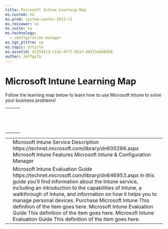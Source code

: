 ```yaml
---
title: Microsoft Intune Learning Map
ms.custom: na
ms.prod: system-center-2012-r2
ms.reviewer: na
ms.suite: na
ms.technology: 
  - configuration-manager
ms.tgt_pltfrm: na
ms.topic: article
ms.assetid: 472543c3-c13e-4777-85a7-66173a6683b0
author: Jeffgilb
---
```

# Microsoft Intune Learning Map
<?xml version="1.0" encoding="utf-8"?>
<developerConceptualDocument xmlns="http://ddue.schemas.microsoft.com/authoring/2003/5" xmlns:xlink="http://www.w3.org/1999/xlink" xmlns:xsi="http://www.w3.org/2001/XMLSchema-instance" xsi:schemaLocation="http://ddue.schemas.microsoft.com/authoring/2003/5 http://clixdevr3.blob.core.windows.net/ddueschema/developer.xsd">
  <introduction>
    <para>Follow the learning map below to learn how to use Microsoft Intune to solve your business problems!</para>
    <table xmlns:caps="http://schemas.microsoft.com/build/caps/2013/11">
      <tbody>
        <tr>
          <TD>
            <para />
          </TD>
          <TD>
            <mediaLink>
              <image xlink:href="1a0d404f-6083-418e-9e30-e672d33e20c6" />
            </mediaLink>
          </TD>
          <TD>
            <para />
          </TD>
        </tr>
        <tr>
          <TD>
            <para />
          </TD>
          <TD>
            <mediaLink>
              <image xlink:href="e5d77ff8-3972-4d0c-af54-b4fae78a287c" />
            </mediaLink>
          </TD>
          <TD>
            <para />
          </TD>
        </tr>
        <tr>
          <TD>
            <para />
          </TD>
          <TD rowspan="3">
            <mediaLink>
              <image xlink:href="d30915ca-d3ff-4778-91b3-297f697eace5" />
            </mediaLink>
          </TD>
          <TD>
            <mediaLink>
              <image xlink:href="f1b3b05c-8c4c-4e96-bdbe-80ef9529ae76" />
            </mediaLink>
          </TD>
        </tr>
        <tr>
          <TD>
            <para />
          </TD>
          <TD>
            <mediaLink>
              <image xlink:href="3f710ddb-8226-40c9-b406-3feb673ef476" />
            </mediaLink>
          </TD>
        </tr>
        <tr>
          <TD>
            <para />
          </TD>
          <TD>
            <mediaLink>
              <image xlink:href="4a47e9a7-68a7-4711-afdf-7ae9bc32d5c6" />
            </mediaLink>
          </TD>
        </tr>
        <tr>
          <TD />
          <TD>
            <mediaLink>
              <image xlink:href="e5d77ff8-3972-4d0c-af54-b4fae78a287c" />
            </mediaLink>
          </TD>
          <TD />
        </tr>
        <tr>
          <TD>
            <mediaLink>
              <image xlink:href="75193167-26f3-4c83-be6c-c3051bc5d01e" />
            </mediaLink>
          </TD>
          <TD rowspan="2">
            <mediaLink>
              <image xlink:href="fe12dc6c-3d70-4a6e-8cca-0ae4037ac5cc" />
            </mediaLink>
          </TD>
          <TD>
            <mediaLink>
              <image xlink:href="75193167-26f3-4c83-be6c-c3051bc5d01e" />
            </mediaLink>
          </TD>
        </tr>
        <tr>
          <TD>
            <mediaLink>
              <image xlink:href="7b3ac73a-674c-4573-be14-fccc938c9bf4" />
            </mediaLink>
          </TD>
          <TD>
            <mediaLink>
              <image xlink:href="7b3ac73a-674c-4573-be14-fccc938c9bf4" />
            </mediaLink>
          </TD>
        </tr>
        <tr>
          <TD>
            <para />
          </TD>
          <TD>
            <mediaLink>
              <image xlink:href="e5d77ff8-3972-4d0c-af54-b4fae78a287c" />
            </mediaLink>
          </TD>
          <TD>
            <para />
          </TD>
        </tr>
        <tr>
          <TD>
            <mediaLink>
              <image xlink:href="d30915ca-d3ff-4778-91b3-297f697eace5" />
            </mediaLink>
          </TD>
          <TD>
            <mediaLink>
              <image xlink:href="d30915ca-d3ff-4778-91b3-297f697eace5" />
            </mediaLink>
          </TD>
          <TD>
            <mediaLink>
              <image xlink:href="d30915ca-d3ff-4778-91b3-297f697eace5" />
            </mediaLink>
          </TD>
        </tr>
        <tr>
          <TD>
            <mediaLink>
              <image xlink:href="4a47e9a7-68a7-4711-afdf-7ae9bc32d5c6" />
            </mediaLink>
          </TD>
          <TD>
            <mediaLink>
              <image xlink:href="4a47e9a7-68a7-4711-afdf-7ae9bc32d5c6" />
            </mediaLink>
          </TD>
          <TD>
            <mediaLink>
              <image xlink:href="4a47e9a7-68a7-4711-afdf-7ae9bc32d5c6" />
            </mediaLink>
          </TD>
        </tr>
        <tr>
          <TD>
            <mediaLink>
              <image xlink:href="4a47e9a7-68a7-4711-afdf-7ae9bc32d5c6" />
            </mediaLink>
          </TD>
          <TD>
            <mediaLink>
              <image xlink:href="4a47e9a7-68a7-4711-afdf-7ae9bc32d5c6" />
            </mediaLink>
          </TD>
          <TD>
            <mediaLink>
              <image xlink:href="4a47e9a7-68a7-4711-afdf-7ae9bc32d5c6" />
            </mediaLink>
          </TD>
        </tr>
        <tr>
          <TD>
            <mediaLink>
              <image xlink:href="4a47e9a7-68a7-4711-afdf-7ae9bc32d5c6" />
            </mediaLink>
          </TD>
          <TD>
            <para />
          </TD>
          <TD>
            <para />
          </TD>
        </tr>
      </tbody>
    </table>
  </introduction>
  <section>
    <title>Less Visual Version</title>
    <content>
      <para />
      <table xmlns:caps="http://schemas.microsoft.com/build/caps/2013/11">
        <tbody>
          <tr>
            <TD>
              <mediaLink>
                <image xlink:href="d30915ca-d3ff-4778-91b3-297f697eace5" />
              </mediaLink>
            </TD>
            <TD>
              <para>
                <externalLink>
                  <linkText>Microsoft Intune Service Description</linkText>
                  <linkUri>https://technet.microsoft.com/library/dn600286.aspx</linkUri>
                </externalLink>
              </para>
              <para>Microsoft Intune Features</para>
              <para>Microsoft Intune &amp; Configuration Manager</para>
            </TD>
          </tr>
          <tr>
            <TD>
              <mediaLink>
                <image xlink:href="fe12dc6c-3d70-4a6e-8cca-0ae4037ac5cc" />
              </mediaLink>
            </TD>
            <TD>
              <definitionTable>
                <definedTerm>
                  <embeddedLabel>
                    <externalLink>
                      <linkText>Microsoft Intune Evaluation Guide</linkText>
                      <linkUri>https://technet.microsoft.com/library/dn646953.aspx</linkUri>
                    </externalLink>
                  </embeddedLabel>
                </definedTerm>
                <definition>
                  <para>In this guide you’ll find information about the Intune service, including an introduction to the capabilities of Intune, a walkthrough of Intune, and information on how it helps you to manage personal devices.</para>
                </definition>
                <definedTerm>
                  <embeddedLabel>Purchase Microsoft Intune</embeddedLabel>
                </definedTerm>
                <definition>
                  <para>This definition of the item goes here.</para>
                </definition>
                <definedTerm>
                  <embeddedLabel>Microsoft Intune Evaluation Guide</embeddedLabel>
                </definedTerm>
                <definition>
                  <para>This definition of the item goes here.</para>
                </definition>
                <definedTerm>
                  <embeddedLabel>Microsoft Intune Evaluation Guide</embeddedLabel>
                </definedTerm>
                <definition>
                  <para>This definition of the item goes here.</para>
                </definition>
              </definitionTable>
            </TD>
          </tr>
        </tbody>
      </table>
    </content>
  </section>
  <relatedTopics />
</developerConceptualDocument>